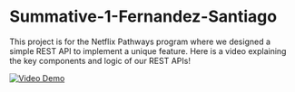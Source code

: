 # Summative-1-Fernandez-Santiago

This project is for the Netflix Pathways program where we designed a simple REST API to implement a unique feature.
Here is a video explaining the key components and logic of our REST APIs!

[![Video Demo](https://img.youtube.com/vi/j-SBI6vLaOs/0.jpg)](https://youtu.be/j-SBI6vLaOs)


